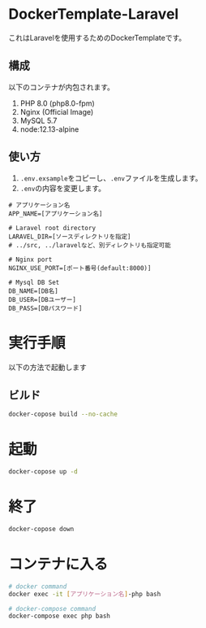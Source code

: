 # DockerTemplate-Laravel

これはLaravelを使用するためのDockerTemplateです。

## 構成

以下のコンテナが内包されます。

1. PHP 8.0 (php8.0-fpm)
2. Nginx (Official Image)
3. MySQL 5.7
4. node:12.13-alpine

## 使い方

1. `.env.exsample`をコピーし、`.env`ファイルを生成します。
2. `.env`の内容を変更します。

```
# アプリケーション名
APP_NAME=[アプリケーション名]

# Laravel root directory
LARAVEL_DIR=[ソースディレクトリを指定]
# ../src, ../laravelなど、別ディレクトリも指定可能

# Nginx port
NGINX_USE_PORT=[ポート番号(default:8000)]

# Mysql DB Set
DB_NAME=[DB名]
DB_USER=[DBユーザー]
DB_PASS=[DBパスワード]
```

# 実行手順

以下の方法で起動します
## ビルド

```BASH
docker-copose build --no-cache
```
# 起動

```BASH
docker-copose up -d
```

# 終了

```BASH
docker-copose down
```

# コンテナに入る

```BASH
# docker command
docker exec -it [アプリケーション名]-php bash

# docker-compose command
docker-compose exec php bash
```

